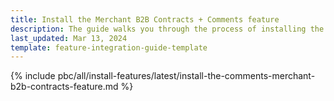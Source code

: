 ```yaml
---
title: Install the Merchant B2B Contracts + Comments feature
description: The guide walks you through the process of installing the Comments + Merchant Contracts feature into your Spryker B2B project.
last_updated: Mar 13, 2024
template: feature-integration-guide-template
---
```


{% include pbc/all/install-features/latest/install-the-comments-merchant-b2b-contracts-feature.md %} <!-- To edit, see /_includes/pbc/all/install-features/202404.0/install-the-comments-merchant-b2b-contracts-feature.md -->
